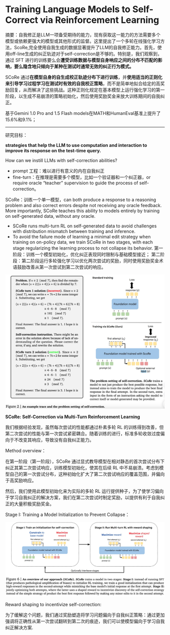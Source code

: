# Training Language Models to Self-Correct via Reinforcement Learning

摘要：自我修正是LLM一项备受期待的能力，现有获取这一能力的方法需要多个模型或依赖更强大的模型或其他形式的监督。这里提出了一个多轮在线强化学习方法，ScoRe,完全使用自我生成的数据显著提升了LLM的自我修正能力。首先，使用off-line生成的纠正轨迹对于self-correction是不够的。特别是，我们观察到，通过 SFT 进行的训练要么会**遭受训练数据与模型自身响应之间的分布不匹配的影响，要么隐含地只倾向于某种在测试时通常无效的纠正行为模式。**

SCoRe 通过**在模型自身的自生成校正轨迹分布下进行训练**，并**使用适当的正则化来引导学习过程学习在测试时有效的自我校正策略**，而不是简单地拟合给定的高奖励回复，从而解决了这些挑战。这种正则化规定在基本模型上运行强化学习的第一阶段，以生成不易崩溃的策略初始化，然后使用奖励奖金来放大训练期间的自我纠正。

基于Gemini 1.0 Pro and 1.5 Flash models在MATH和HumanEval基准上提升了15.6%和9.1%；

---

研究目标：

**strategies that help the LLM to use computation and interaction to improve its response on the test-time query.**

How can we instill LLMs with self-correction abilities?

* prompt 工程：难以进行有意义的内在自我纠正
* fine-turn：在推理是需要多个模型，比如一个验证器和一个纠正器，or require oracle “teacher” supervision to guide the process of self-correction。

SCoRe：训练一个单一模型，can both produce a response to a reasoning problem and also correct errors despite not receiving any oracle feedback. More importantly, SCoRe teaches this ability to models entirely by training on self-generated data, without any oracle.

* SCoRe runs multi-turn RL on self-generated data to avoid challenges with distribution mismatch between training and inference.
* To avoid the failure mode of learning a minimal edit strategy when training on on-policy data, we train SCoRe in two stages, with each stage regularizing the learning process to not collapse its behavior.
  第一阶段：训练一个模型初始化，优化纠正表现同时限制与基础模型接近；
  第二阶段：第二阶段运行多轮强化学习以优化两次尝试的奖励，同时使用奖励奖金术语鼓励改善从第一次尝试到第二次尝试的响应。

![image.png](assets/Score.png)

**SCoRe: Self-Correction via Multi-Turn Reinforcement Learning**

我们根据经验发现，虽然每次尝试的性能都通过朴素多轮 RL 的训练得到改善，但第二次尝试的性能与第一次尝试紧密耦合。随着训练的进行，标准多轮收敛过度偏向于不改变其响应，导致没有自我纠正能力。

Method overview：

在第一阶段（第一阶段），SCoRe 通过显式教导模型在相对静态的首次尝试分布下纠正其第二次尝试响应，训练模型初始化，使其在后续 RL 中不易崩溃。考虑到模型自己的第一次尝试分布，这种初始化扩大了第二次尝试响应的覆盖范围，并偏向于高奖励响应。

然后，我们使用此模型初始化来为实际的多轮 RL 运行提供种子，为了使学习偏向于学习自我纠正的解决方案，我们在第二次尝试时制定奖励，以提供有利于自我纠正的大量积极奖励奖金。

Stage I: Training a Model Initialization to Prevent Collapse：

![image.png](assets/ScoRe_method.png)

Reward shaping to incentivize self-correction:

为了缓解这个问题，我们通过奖励塑造将学习问题偏向于自我纠正策略：通过更加强调将正确性从第一次尝试翻转到第二次的痕迹，我们可以使模型偏向于学习自我纠正解决方案.
